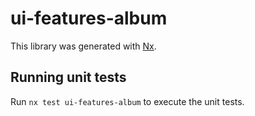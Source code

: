 # ui-features-album

This library was generated with [Nx](https://nx.dev).

## Running unit tests

Run `nx test ui-features-album` to execute the unit tests.
